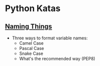 # Python Katas

## [Naming Things](https://mike-mosher.github.io/python-notes.html#naming-things)

- Three ways to format variable names:
  - Camel Case
  - Pascal Case 
  - Snake Case 
  - What's the recommended way (PEP8)

